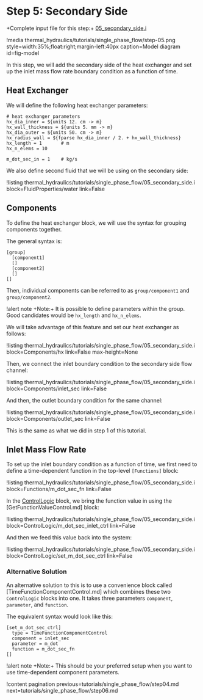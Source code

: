 # Step 5: Secondary Side

+Complete input file for this step:+  [05_secondary_side.i](thermal_hydraulics/tutorials/single_phase_flow/05_secondary_side.i)

!media thermal_hydraulics/tutorials/single_phase_flow/step-05.png
       style=width:35%;float:right;margin-left:40px
       caption=Model diagram
       id=fig-model


In this step, we will add the secondary side of the heat exchanger and set up the inlet mass flow
rate boundary condition as a function of time.

## Heat Exchanger

We will define the following heat exchanger parameters:

```
# heat exchanger parameters
hx_dia_inner = ${units 12. cm -> m}
hx_wall_thickness = ${units 5. mm -> m}
hx_dia_outer = ${units 50. cm -> m}
hx_radius_wall = ${fparse hx_dia_inner / 2. + hx_wall_thickness}
hx_length = 1       # m
hx_n_elems = 10

m_dot_sec_in = 1    # kg/s
```

We also define second fluid that we will be using on the secondary side:

!listing thermal_hydraulics/tutorials/single_phase_flow/05_secondary_side.i
         block=FluidProperties/water
         link=False


## Components

To define the heat exchanger block, we will use the syntax for grouping components together.

The general syntax is:

```
[group]
  [component1]
  []
  [component2]
  []
[]
```

Then, individual components can be referred to as `group/component1` and `group/component2`.

!alert note
+Note:+ It is possible to define parameters within the group.
Good candidates would be `hx_length` and `hx_n_elems`.

We will take advantage of this feature and set our heat exchanger as follows:

!listing thermal_hydraulics/tutorials/single_phase_flow/05_secondary_side.i
         block=Components/hx
         link=False
         max-height=None

Then, we connect the inlet boundary condition to the secondary side flow channel:

!listing thermal_hydraulics/tutorials/single_phase_flow/05_secondary_side.i
         block=Components/inlet_sec
         link=False

And then, the outlet boundary condition for the same channel:

!listing thermal_hydraulics/tutorials/single_phase_flow/05_secondary_side.i
         block=Components/outlet_sec
         link=False

This is the same as what we did in step 1 of this tutorial.


## Inlet Mass Flow Rate

To set up the inlet boundary condition as a function of time, we first need to define a time-dependent
function in the top-level `[Functions]` block:

!listing thermal_hydraulics/tutorials/single_phase_flow/05_secondary_side.i
         block=Functions/m_dot_sec_fn
         link=False

In the [ControlLogic](ControlLogic/index.md) block, we bring the function value in using the [GetFunctionValueControl.md]
block:

!listing thermal_hydraulics/tutorials/single_phase_flow/05_secondary_side.i
         block=ControlLogic/m_dot_sec_inlet_ctrl
         link=False

And then we feed this value back into the system:

!listing thermal_hydraulics/tutorials/single_phase_flow/05_secondary_side.i
         block=ControlLogic/set_m_dot_sec_ctrl
         link=False


### Alternative Solution

An alternative solution to this is to use a convenience block called [TimeFunctionComponentControl.md]
which combines these two `ControlLogic` blocks into one.
It takes three parameters `component`, `parameter`, and `function`.

The equivalent syntax would look like this:

```
[set_m_dot_sec_ctrl]
  type = TimeFunctionComponentControl
  component = inlet_sec
  parameter = m_dot
  function = m_dot_sec_fn
[]
```

!alert note
+Note:+ This should be your preferred setup when you want to use time-dependent component parameters.


!content pagination previous=tutorials/single_phase_flow/step04.md
                    next=tutorials/single_phase_flow/step06.md
